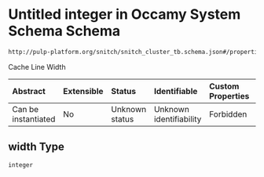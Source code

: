 # Untitled integer in Occamy System Schema Schema

```txt
http://pulp-platform.org/snitch/snitch_cluster_tb.schema.json#/properties/s1_quadrant/properties/const_cache/properties/width
```

Cache Line Width

| Abstract            | Extensible | Status         | Identifiable            | Custom Properties | Additional Properties | Access Restrictions | Defined In                                                       |
| :------------------ | :--------- | :------------- | :---------------------- | :---------------- | :-------------------- | :------------------ | :--------------------------------------------------------------- |
| Can be instantiated | No         | Unknown status | Unknown identifiability | Forbidden         | Allowed               | none                | [occamy.schema.json*](occamy.schema.json "open original schema") |

## width Type

`integer`
